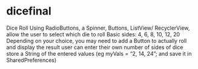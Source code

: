 # dicefinal
Dice Roll
Using RadioButtons, a Spinner, Buttons, ListView/ RecyclerView, allow the user to select which die to roll 
Basic sides: 4, 6, 8, 10, 12, 20
Depending on your choice, you may need to add a Button to actually roll and display the result
user can enter their own number of sides of dice 
store a String of the entered values (eg myVals = “2, 14, 24”; and save it in SharedPreferences)

